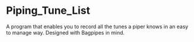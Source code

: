 # Piping_Tune_List
A program that enables you to record all the tunes a piper knows in an easy to manage way. Designed with Bagpipes in mind.

